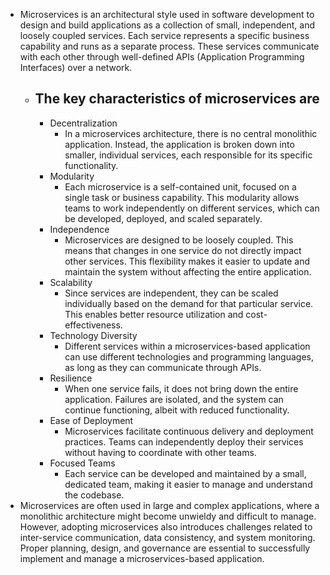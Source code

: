 - Microservices is an architectural style used in software development to design and build applications as a collection of small, independent, and loosely coupled services. Each service represents a specific business capability and runs as a separate process. These services communicate with each other through well-defined APIs (Application Programming Interfaces) over a network.
	- ## The key characteristics of microservices are
		- Decentralization
			- In a microservices architecture, there is no central monolithic application. Instead, the application is broken down into smaller, individual services, each responsible for its specific functionality.
		- Modularity
			- Each microservice is a self-contained unit, focused on a single task or business capability. This modularity allows teams to work independently on different services, which can be developed, deployed, and scaled separately.
		- Independence
			- Microservices are designed to be loosely coupled. This means that changes in one service do not directly impact other services. This flexibility makes it easier to update and maintain the system without affecting the entire application.
		- Scalability
			- Since services are independent, they can be scaled individually based on the demand for that particular service. This enables better resource utilization and cost-effectiveness.
		- Technology Diversity
			- Different services within a microservices-based application can use different technologies and programming languages, as long as they can communicate through APIs.
		- Resilience
			- When one service fails, it does not bring down the entire application. Failures are isolated, and the system can continue functioning, albeit with reduced functionality.
		- Ease of Deployment
			- Microservices facilitate continuous delivery and deployment practices. Teams can independently deploy their services without having to coordinate with other teams.
		- Focused Teams
			- Each service can be developed and maintained by a small, dedicated team, making it easier to manage and understand the codebase.
- Microservices are often used in large and complex applications, where a monolithic architecture might become unwieldy and difficult to manage. However, adopting microservices also introduces challenges related to inter-service communication, data consistency, and system monitoring. Proper planning, design, and governance are essential to successfully implement and manage a microservices-based application.